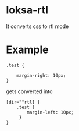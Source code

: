# loksa-rtl

It converts css to rtl mode

# Example

```
.test {

    margin-right: 10px;
}

```

gets converted into 

```
[dir=""rtl] {
    .test {
        margin-left: 10px;
     }
}
```
